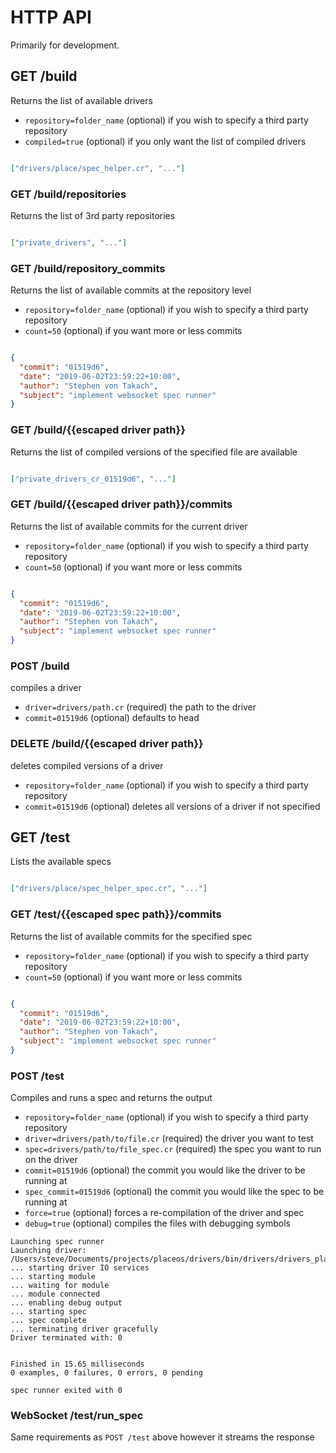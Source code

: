 # HTTP API

Primarily for development.


## GET /build

Returns the list of available drivers

* `repository=folder_name` (optional) if you wish to specify a third party repository
* `compiled=true` (optional) if you only want the list of compiled drivers

```json

["drivers/place/spec_helper.cr", "..."]
```


### GET /build/repositories

Returns the list of 3rd party repositories

```json

["private_drivers", "..."]
```


### GET /build/repository_commits

Returns the list of available commits at the repository level

* `repository=folder_name` (optional) if you wish to specify a third party repository
* `count=50` (optional) if you want more or less commits

```json

{
  "commit": "01519d6",
  "date": "2019-06-02T23:59:22+10:00",
  "author": "Stephen von Takach",
  "subject": "implement websocket spec runner"
}
```


### GET /build/{{escaped driver path}}

Returns the list of compiled versions of the specified file are available

```json

["private_drivers_cr_01519d6", "..."]
```


### GET /build/{{escaped driver path}}/commits

Returns the list of available commits for the current driver

* `repository=folder_name` (optional) if you wish to specify a third party repository
* `count=50` (optional) if you want more or less commits

```json

{
  "commit": "01519d6",
  "date": "2019-06-02T23:59:22+10:00",
  "author": "Stephen von Takach",
  "subject": "implement websocket spec runner"
}
```


### POST /build

compiles a driver

* `driver=drivers/path.cr` (required) the path to the driver
* `commit=01519d6` (optional) defaults to head


### DELETE /build/{{escaped driver path}}

deletes compiled versions of a driver

* `repository=folder_name` (optional) if you wish to specify a third party repository
* `commit=01519d6` (optional) deletes all versions of a driver if not specified


## GET /test

Lists the available specs

```json

["drivers/place/spec_helper_spec.cr", "..."]
```


### GET /test/{{escaped spec path}}/commits

Returns the list of available commits for the specified spec

* `repository=folder_name` (optional) if you wish to specify a third party repository
* `count=50` (optional) if you want more or less commits

```json

{
  "commit": "01519d6",
  "date": "2019-06-02T23:59:22+10:00",
  "author": "Stephen von Takach",
  "subject": "implement websocket spec runner"
}
```


### POST /test

Compiles and runs a spec and returns the output

* `repository=folder_name` (optional) if you wish to specify a third party repository
* `driver=drivers/path/to/file.cr` (required) the driver you want to test
* `spec=drivers/path/to/file_spec.cr` (required) the spec you want to run on the driver
* `commit=01519d6` (optional) the commit you would like the driver to be running at
* `spec_commit=01519d6` (optional) the commit you would like the spec to be running at
* `force=true` (optional) forces a re-compilation of the driver and spec
* `debug=true` (optional) compiles the files with debugging symbols

```text
Launching spec runner
Launching driver: /Users/steve/Documents/projects/placeos/drivers/bin/drivers/drivers_place_private_helper_cr_4f6e0cd
... starting driver IO services
... starting module
... waiting for module
... module connected
... enabling debug output
... starting spec
... spec complete
... terminating driver gracefully
Driver terminated with: 0


Finished in 15.65 milliseconds
0 examples, 0 failures, 0 errors, 0 pending

spec runner exited with 0
```


### WebSocket /test/run_spec

Same requirements as `POST /test` above however it streams the response

